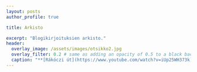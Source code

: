 ```yaml
---
layout: posts
author_profile: true

title: Arkisto

excerpt: "Blogikirjoituksien arkisto."
header:
  overlay_image: /assets/images/otsikko2.jpg
  overlay_filter: 0.2 # same as adding an opacity of 0.5 to a black background
  caption: "**[Rákóczi út](https://www.youtube.com/watch?v=iUp25WH373k)**"
---
```

